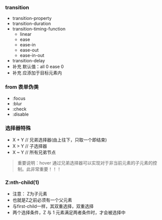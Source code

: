 ### transition 
+ transition-property
+ transition-duration
+ transition-timing-function
    + linear
    + ease
    + ease-in
    + ease-out
    + ease-in-out
+ transition-delay
+ 补充 默认值：all 0 ease 0
+ 补充 应添加于目标元素内

### from 表单伪类
+ :focus
+ :blur
+ :check
+ :disable

### 选择器特殊
+ X + Y // 兄弟选择器(由上往下，只取一个即结束)
+ X > Y // 子选择器
+ X ~ Y // 所有兄弟节点

> 重要说明：hover 通过兄弟选择器可以实现对于非当前元素的子元素的控制。此非常重要！！！

### Z:nth-child(1)
+ 注意： Z为子元素
+ 也就是Z之前必须有一个父元素
+ 与first-child一样，其双重选择，双重选择
+ 两个选择条件，Z 与 1 元素满足两者条件时，才会被选择中
